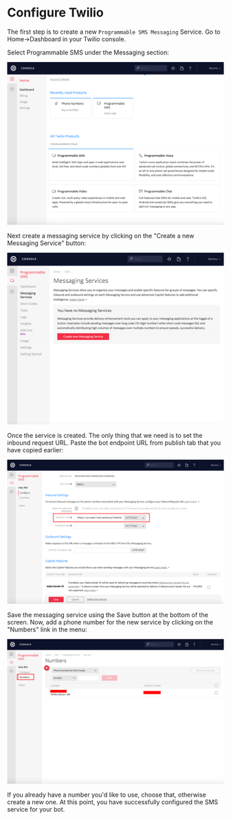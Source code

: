 # Configure Twilio

The first step is to create a new `Programmable SMS Messaging` Service.  Go to Home->Dashboard in your Twilio console.

Select Programmable SMS under the Messaging section:

![](setup-twilio.png)


Next create a messaging service by clicking on the "Create a new Messaging Service" button:

![](message-service.png)


Once the service is created. The only thing that we need is to set the inbound request URL. Paste the bot endpoint URL from publish tab that you have copied earlier:

![](twilio-webhook.png)

Save the messaging service using the Save button at the bottom of the screen. Now, add a phone number for the new service by clicking on the "Numbers" link in the menu:

![](twilio-number.png)


If you already have a number you'd like to use, choose that, otherwise create a new one. At this point, you have successfully configured the SMS service for your bot.
